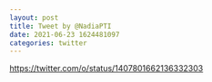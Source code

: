```yaml
--- 
layout: post 
title: Tweet by @NadiaPTI 
date: 2021-06-23 1624481097 
categories: twitter 
--- 
```

https://twitter.com/o/status/1407801662136332303